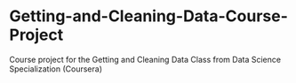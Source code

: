 # Getting-and-Cleaning-Data-Course-Project
Course project for the Getting and Cleaning Data Class from Data Science Specialization (Coursera)
